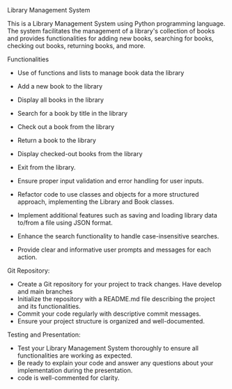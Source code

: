 Library Management System

This is a Library Management System using Python programming language. The system  facilitates the management of a library's collection of books and provides functionalities for adding new books, searching for books, checking out books, returning books, and more.

Functionalities
- Use of functions and lists to manage book data the library
- Add a new book to the library
- Display all books in the library
- Search for a book by title in the library
- Check out a book from the library
- Return a book to the library
- Display checked-out books from the library
- Exit from the library.

- Ensure proper input validation and error handling for user inputs.
- Refactor  code to use classes and objects for a more structured approach, implementing the Library and Book classes.
- Implement additional features such as saving and loading library data to/from a file using JSON format.
- Enhance the search functionality to handle case-insensitive searches.
- Provide clear and informative user prompts and messages for each action.

Git Repository:
- Create a Git repository for your project to track changes. Have develop and main branches
- Initialize the repository with a README.md file describing the project and its functionalities.
- Commit your code regularly with descriptive commit messages.
- Ensure your project structure is organized and well-documented.

 Testing and Presentation:
- Test your Library Management System thoroughly to ensure all functionalities are working as expected.
- Be ready to explain your code and answer any questions about your implementation during the presentation.
- code is well-commented for clarity.





